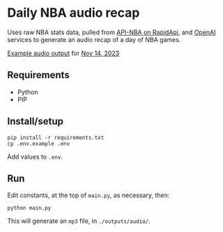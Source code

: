 # Daily NBA audio recap

Uses raw NBA stats data, pulled from [API-NBA on RapidApi](https://rapidapi.com/api-sports/api/api-nba/), and [OpenAI](https://openai.com/) services to generate an audio recap of a day of NBA games.

[Example audio output](https://www.timcieplowski.com/audio/ai_nba_recap_2023-11-14.mp3) for [Nov 14, 2023](https://www.nba.com/games?date=2023-11-14)

## Requirements

* Python
* PIP

## Install/setup

```
pip install -r requirements.txt
cp .env.example .env
```

Add values to `.env`.

## Run

Edit constants, at the top of `main.py`, as necessary, then:

```
python main.py
```

This will generate an `mp3` file, in `./outputs/audio/`.